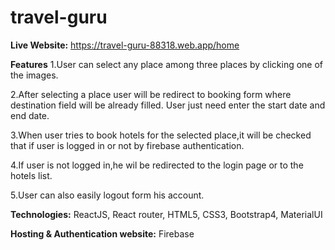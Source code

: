 # travel-guru
**Live Website:** https://travel-guru-88318.web.app/home

**Features**
   1.User can select any place among three places by clicking one of the images.

   2.After selecting a place user will be redirect to booking form where destination field will be already filled. User just need enter the start date and end date.

   3.When user tries to book hotels for the selected place,it will be checked that if user is logged in or not by firebase authentication.

   4.If user is not logged in,he wil be redirected to the login page or to the hotels list.

   5.User can also easily logout form his account.

**Technologies:** ReactJS, React router, HTML5, CSS3, Bootstrap4, MaterialUI

**Hosting & Authentication website:** Firebase
